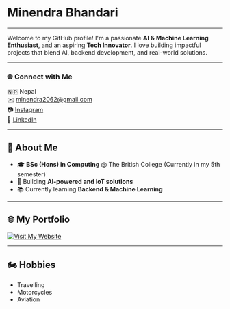 # Minendra Bhandari
---

Welcome to my GitHub profile! I'm a passionate **AI & Machine Learning Enthusiast**, and an aspiring **Tech Innovator**. I love building impactful projects that blend AI, backend development, and real-world solutions.

---

### 🌐 Connect with Me

🇳🇵 Nepal  
✉️ minendra2062@gmail.com  
📷 [Instagram](https://www.instagram.com/minendra_bhandari?igsh=MWtrbXp2OWZzN3Q0Mg==)  
💼 [LinkedIn](https://linkedin.com/in/minendra)

---

## 🚀 About Me

- 🎓 **BSc (Hons) in Computing** @ The British College (Currently in my 5th semester)
- 💪 Building **AI-powered and IoT solutions**
- 📚 Currently learning **Backend & Machine Learning**

---

## 🌐 My Portfolio

<a href="https://minendra.onrender.com" target="_blank">
  <img src="https://img.shields.io/badge/Visit%20My%20Website-0078D4?style=for-the-badge&logo=google-chrome&logoColor=white" alt="Visit My Website"/>
</a>

---

## 🏍️ Hobbies

- Travelling  
- Motorcycles  
- Aviation  
